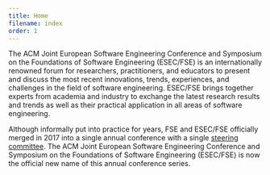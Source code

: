 ```yaml
---
title: Home
filename: index
order: 1
---
```

The ACM Joint European Software Engineering Conference and Symposium on the Foundations of Software Engineering (ESEC/FSE) is an internationally renowned forum for researchers, practitioners, and educators to present and discuss the most recent innovations, trends, experiences, and challenges in the field of software engineering. ESEC/FSE brings together experts from academia and industry to exchange the latest research results and trends as well as their practical application in all areas of software engineering.

Although informally put into practice for years, FSE and ESEC/FSE officially merged in 2017 into a single annual conference with a single [steering committee](file://steering_committee). The ACM Joint European Software Engineering Conference and Symposium on the Foundations of Software Engineering (ESEC/FSE) is now the official new name of this annual conference series. 




